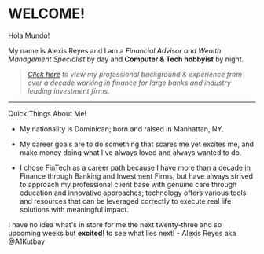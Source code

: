 # WELCOME! 

Hola Mundo!

My name is Alexis Reyes and I am a *Financial Advisor and Wealth Management Specialist* by day and **Computer & Tech hobbyist** by night. 

> *[Click here](https://www.linkedin.com/in/alexis-reyes-21916456/) to view my professional background & experience from over a decade working in finance for large banks and industry leading investment firms.*
---

Quick Things About Me!

- My nationality is Dominican; born and raised in Manhattan, NY.

- My career goals are to do something that scares me yet excites me, and make money doing what I've always loved and always wanted to do.

- I chose FinTech as a career path because I have more than a decade in Finance through Banking and Investment Firms, but have always strived to approach my professional client base with genuine care through education and innovative approaches; technology offers various tools and resources that can be leveraged correctly to execute real life solutions with meaningful impact.

I have no idea what's in store for me the next twenty-three and so upcoming weeks but **excited**! to see what lies next! - Alexis Reyes aka
@A1Kutbay

